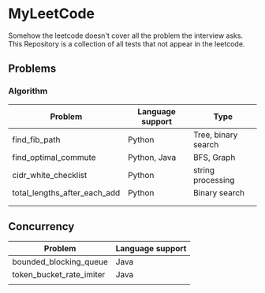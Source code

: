 # MyLeetCode
Somehow the leetcode doesn't cover all the problem the interview asks. This Repository is a collection of all tests that not appear in the leetcode. 

## Problems

### Algorithm

| Problem                      | Language support | Type                |
| ---------------------------- | ---------------- | ------------------- |
| find_fib_path                | Python           | Tree, binary search |
| find_optimal_commute         | Python, Java     | BFS, Graph          |
| cidr_white_checklist         | Python           | string processing   |
| total_lengths_after_each_add | Python           | Binary search       |
|                              |                  |                     |
|                              |                  |                     |

## Concurrency

| Problem                  | Language support |
| ------------------------ | ---------------- |
| bounded_blocking_queue   | Java             |
| token_bucket_rate_imiter | Java             |
|                          |                  |

